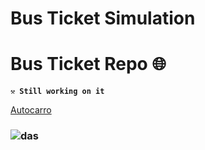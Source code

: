 # Bus Ticket Simulation

# Bus Ticket Repo 🌐

**`⚒️ Still working on it `**<br>

<a href="https://github.com/rafael17cordeiro/Autocarro">Autocarro</a>

###  ![das](https://user-images.githubusercontent.com/59150464/233183749-76778c6b-ce79-4b37-bf26-f8b569b95b5f.jpg)

